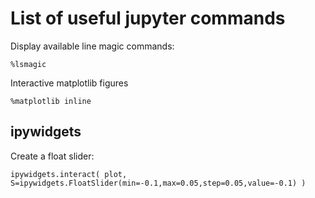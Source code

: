 # List of useful jupyter commands


Display available line magic commands:

~~~~
%lsmagic
~~~~


Interactive matplotlib figures

~~~~
%matplotlib inline
~~~~

## ipywidgets

Create a float slider:

~~~~
ipywidgets.interact( plot, S=ipywidgets.FloatSlider(min=-0.1,max=0.05,step=0.05,value=-0.1) )
~~~~
